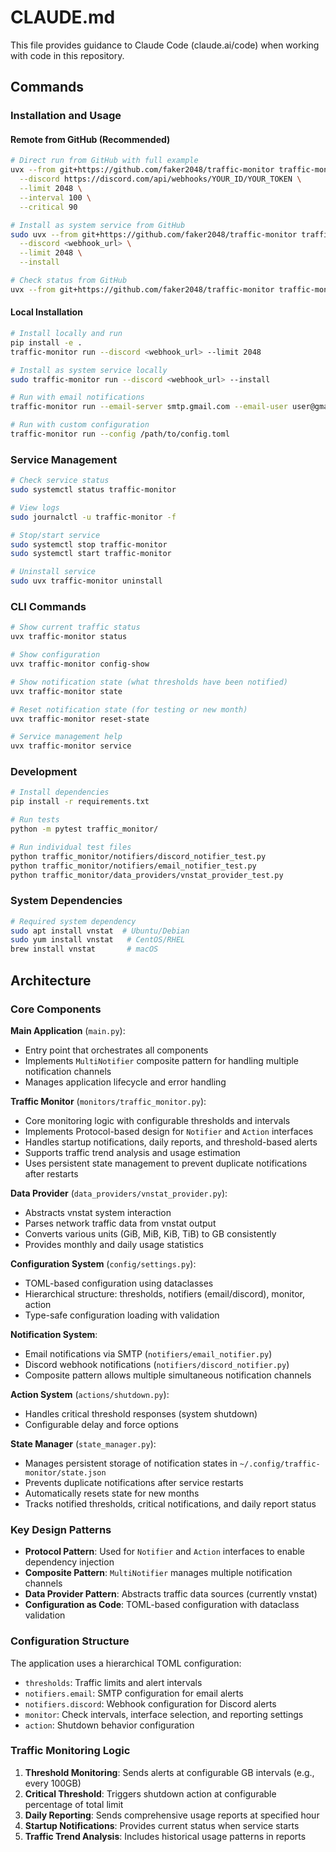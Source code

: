 # CLAUDE.md

This file provides guidance to Claude Code (claude.ai/code) when working with code in this repository.

## Commands

### Installation and Usage

#### Remote from GitHub (Recommended)
```bash
# Direct run from GitHub with full example
uvx --from git+https://github.com/faker2048/traffic-monitor traffic-monitor run \
  --discord https://discord.com/api/webhooks/YOUR_ID/YOUR_TOKEN \
  --limit 2048 \
  --interval 100 \
  --critical 90

# Install as system service from GitHub
sudo uvx --from git+https://github.com/faker2048/traffic-monitor traffic-monitor run \
  --discord <webhook_url> \
  --limit 2048 \
  --install

# Check status from GitHub
uvx --from git+https://github.com/faker2048/traffic-monitor traffic-monitor status
```

#### Local Installation
```bash
# Install locally and run
pip install -e .
traffic-monitor run --discord <webhook_url> --limit 2048

# Install as system service locally
sudo traffic-monitor run --discord <webhook_url> --install

# Run with email notifications
traffic-monitor run --email-server smtp.gmail.com --email-user user@gmail.com --email-pass password

# Run with custom configuration
traffic-monitor run --config /path/to/config.toml
```

### Service Management
```bash
# Check service status
sudo systemctl status traffic-monitor

# View logs
sudo journalctl -u traffic-monitor -f

# Stop/start service
sudo systemctl stop traffic-monitor
sudo systemctl start traffic-monitor

# Uninstall service
sudo uvx traffic-monitor uninstall
```

### CLI Commands
```bash
# Show current traffic status
uvx traffic-monitor status

# Show configuration
uvx traffic-monitor config-show

# Show notification state (what thresholds have been notified)
uvx traffic-monitor state

# Reset notification state (for testing or new month)
uvx traffic-monitor reset-state

# Service management help
uvx traffic-monitor service
```

### Development
```bash
# Install dependencies
pip install -r requirements.txt

# Run tests
python -m pytest traffic_monitor/

# Run individual test files
python traffic_monitor/notifiers/discord_notifier_test.py
python traffic_monitor/notifiers/email_notifier_test.py
python traffic_monitor/data_providers/vnstat_provider_test.py
```

### System Dependencies
```bash
# Required system dependency
sudo apt install vnstat  # Ubuntu/Debian
sudo yum install vnstat   # CentOS/RHEL
brew install vnstat       # macOS
```

## Architecture

### Core Components

**Main Application** (`main.py`):
- Entry point that orchestrates all components
- Implements `MultiNotifier` composite pattern for handling multiple notification channels
- Manages application lifecycle and error handling

**Traffic Monitor** (`monitors/traffic_monitor.py`):
- Core monitoring logic with configurable thresholds and intervals
- Implements Protocol-based design for `Notifier` and `Action` interfaces
- Handles startup notifications, daily reports, and threshold-based alerts
- Supports traffic trend analysis and usage estimation
- Uses persistent state management to prevent duplicate notifications after restarts

**Data Provider** (`data_providers/vnstat_provider.py`):
- Abstracts vnstat system interaction
- Parses network traffic data from vnstat output
- Converts various units (GiB, MiB, KiB, TiB) to GB consistently
- Provides monthly and daily usage statistics

**Configuration System** (`config/settings.py`):
- TOML-based configuration using dataclasses
- Hierarchical structure: thresholds, notifiers (email/discord), monitor, action
- Type-safe configuration loading with validation

**Notification System**:
- Email notifications via SMTP (`notifiers/email_notifier.py`)
- Discord webhook notifications (`notifiers/discord_notifier.py`)
- Composite pattern allows multiple simultaneous notification channels

**Action System** (`actions/shutdown.py`):
- Handles critical threshold responses (system shutdown)
- Configurable delay and force options

**State Manager** (`state_manager.py`):
- Manages persistent storage of notification states in `~/.config/traffic-monitor/state.json`
- Prevents duplicate notifications after service restarts
- Automatically resets state for new months
- Tracks notified thresholds, critical notifications, and daily report status

### Key Design Patterns

- **Protocol Pattern**: Used for `Notifier` and `Action` interfaces to enable dependency injection
- **Composite Pattern**: `MultiNotifier` manages multiple notification channels
- **Data Provider Pattern**: Abstracts traffic data sources (currently vnstat)
- **Configuration as Code**: TOML-based configuration with dataclass validation

### Configuration Structure

The application uses a hierarchical TOML configuration:
- `thresholds`: Traffic limits and alert intervals
- `notifiers.email`: SMTP configuration for email alerts
- `notifiers.discord`: Webhook configuration for Discord alerts  
- `monitor`: Check intervals, interface selection, and reporting settings
- `action`: Shutdown behavior configuration

### Traffic Monitoring Logic

1. **Threshold Monitoring**: Sends alerts at configurable GB intervals (e.g., every 100GB)
2. **Critical Threshold**: Triggers shutdown action at configurable percentage of total limit
3. **Daily Reporting**: Sends comprehensive usage reports at specified hour
4. **Startup Notifications**: Provides current status when service starts
5. **Traffic Trend Analysis**: Includes historical usage patterns in reports